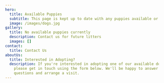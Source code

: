 ```yaml
---
hero:
  title: Available Puppies
  subtitle: This page is kept up to date with any puppies available or future litters
  image: /images/dogs.jpg
gallery:
  title: No available puppies currently
  description: Contact us for future litters
  images: []
contact:
  title: Contact Us
aboutUs:
  title: Interested in Adopting?
  description: If you're interested in adopting one of our available doodles,
    please get in touch using the form below. We'll be happy to answer any
    questions and arrange a visit.
---
```

